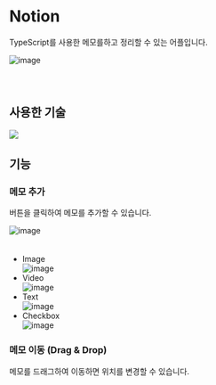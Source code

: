 ﻿# Notion
TypeScript를 사용한 메모를하고 정리할 수 있는 어플입니다.   

![image](https://user-images.githubusercontent.com/45534877/204626410-d6e14dd5-9e7b-4a61-9397-e5ab6c240c38.png)   
　　　   
　　　   
## 사용한 기술　　　   
<img src="https://img.shields.io/badge/TypeScript-darkblue?style=for-the-badge" />

## 기능

### 메모 추가
버튼을 클릭하여 메모를 추가할 수 있습니다.   

![image](https://user-images.githubusercontent.com/45534877/204629618-b4944961-9b41-4f77-b9f4-c95cdb56a6df.png)   
　　　   
- Image   
![image](https://user-images.githubusercontent.com/45534877/204627054-7ff03ccf-e369-4631-b90e-557dfb079cc7.png)
- Video   
![image](https://user-images.githubusercontent.com/45534877/204628536-955675f4-f9ab-45c6-88ee-db00c9c8bcfe.png)
- Text   
![image](https://user-images.githubusercontent.com/45534877/204628993-ac7e5fb4-87e8-44d6-bde4-c22d54796cf1.png)
- Checkbox   
![image](https://user-images.githubusercontent.com/45534877/204629093-b666dc64-0054-462f-96f1-ab7080f55e8a.png)

### 메모 이동 (Drag & Drop)
메모를 드래그하여 이동하면 위치를 변경할 수 있습니다.
